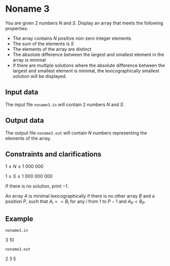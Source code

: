 # Noname 3

You are given $2$ numbers $N$ and $S$. Display an array that meets the following properties:
- The array contains $N$ positive non-zero integer elements
- The sum of the elements is $S$
- The elements of the array are distinct
- The absolute difference between the largest and smallest element in the array is minimal
- If there are multiple solutions where the absolute difference between the largest and smallest element is minimal, the lexicographically smallest solution will be displayed.

## Input data

The input file `noname3.in` will contain $2$ numbers $N$ and $S$.

## Output data

The output file `noname3.out` will contain $N$ numbers representing the elements of the array.

## Constraints and clarifications

$1 \leq N \leq 1\ 000\ 000$

$1 \leq S \leq 1\ 000\ 000\ 000$

If there is no solution, print $-1$.

An array $A$ is minimal lexicographically if there is no other array $B$ and a position $P$, such that $A_i == B_i$ for any $i$ from $1$ to $P - 1$ and $A_P < B_P$.

## Example

`noname3.in`

$3\ 10$

`noname3.out`

$2\ 3\ 5$